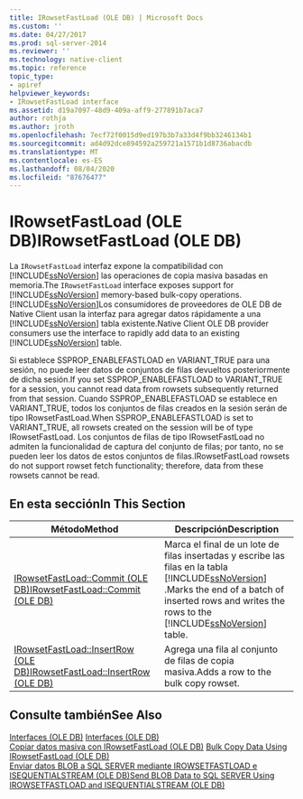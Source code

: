 ```yaml
---
title: IRowsetFastLoad (OLE DB) | Microsoft Docs
ms.custom: ''
ms.date: 04/27/2017
ms.prod: sql-server-2014
ms.reviewer: ''
ms.technology: native-client
ms.topic: reference
topic_type:
- apiref
helpviewer_keywords:
- IRowsetFastLoad interface
ms.assetid: d19a7097-48d9-409a-aff9-277891b7aca7
author: rothja
ms.author: jroth
ms.openlocfilehash: 7ecf72f0015d9ed197b3b7a33d4f9bb3246134b1
ms.sourcegitcommit: ad4d92dce894592a259721a1571b1d8736abacdb
ms.translationtype: MT
ms.contentlocale: es-ES
ms.lasthandoff: 08/04/2020
ms.locfileid: "87676477"
---
```

# <a name="irowsetfastload-ole-db"></a><span data-ttu-id="8ca30-102">IRowsetFastLoad (OLE DB)</span><span class="sxs-lookup"><span data-stu-id="8ca30-102">IRowsetFastLoad (OLE DB)</span></span>
  <span data-ttu-id="8ca30-103">La `IRowsetFastLoad` interfaz expone la compatibilidad con [!INCLUDE[ssNoVersion](../../includes/ssnoversion-md.md)] las operaciones de copia masiva basadas en memoria.</span><span class="sxs-lookup"><span data-stu-id="8ca30-103">The `IRowsetFastLoad` interface exposes support for [!INCLUDE[ssNoVersion](../../includes/ssnoversion-md.md)] memory-based bulk-copy operations.</span></span> [!INCLUDE[ssNoVersion](../../includes/ssnoversion-md.md)]<span data-ttu-id="8ca30-104">Los consumidores de proveedores de OLE DB de Native Client usan la interfaz para agregar datos rápidamente a una [!INCLUDE[ssNoVersion](../../includes/ssnoversion-md.md)] tabla existente.</span><span class="sxs-lookup"><span data-stu-id="8ca30-104">Native Client OLE DB provider consumers use the interface to rapidly add data to an existing [!INCLUDE[ssNoVersion](../../includes/ssnoversion-md.md)] table.</span></span>  
  
 <span data-ttu-id="8ca30-105">Si establece SSPROP_ENABLEFASTLOAD en VARIANT_TRUE para una sesión, no puede leer datos de conjuntos de filas devueltos posteriormente de dicha sesión.</span><span class="sxs-lookup"><span data-stu-id="8ca30-105">If you set SSPROP_ENABLEFASTLOAD to VARIANT_TRUE for a session, you cannot read data from rowsets subsequently returned from that session.</span></span> <span data-ttu-id="8ca30-106">Cuando SSPROP_ENABLEFASTLOAD se establece en VARIANT_TRUE, todos los conjuntos de filas creados en la sesión serán de tipo IRowsetFastLoad.</span><span class="sxs-lookup"><span data-stu-id="8ca30-106">When SSPROP_ENABLEFASTLOAD is set to VARIANT_TRUE, all rowsets created on the session will be of type IRowsetFastLoad.</span></span> <span data-ttu-id="8ca30-107">Los conjuntos de filas de tipo IRowsetFastLoad no admiten la funcionalidad de captura del conjunto de filas; por tanto, no se pueden leer los datos de estos conjuntos de filas.</span><span class="sxs-lookup"><span data-stu-id="8ca30-107">IRowsetFastLoad rowsets do not support rowset fetch functionality; therefore, data from these rowsets cannot be read.</span></span>  
  
## <a name="in-this-section"></a><span data-ttu-id="8ca30-108">En esta sección</span><span class="sxs-lookup"><span data-stu-id="8ca30-108">In This Section</span></span>  
  
|<span data-ttu-id="8ca30-109">Método</span><span class="sxs-lookup"><span data-stu-id="8ca30-109">Method</span></span>|<span data-ttu-id="8ca30-110">Descripción</span><span class="sxs-lookup"><span data-stu-id="8ca30-110">Description</span></span>|  
|------------|-----------------|  
|[<span data-ttu-id="8ca30-111">IRowsetFastLoad::Commit &#40;OLE DB&#41;</span><span class="sxs-lookup"><span data-stu-id="8ca30-111">IRowsetFastLoad::Commit &#40;OLE DB&#41;</span></span>](irowsetfastload-commit-ole-db.md)|<span data-ttu-id="8ca30-112">Marca el final de un lote de filas insertadas y escribe las filas en la tabla [!INCLUDE[ssNoVersion](../../includes/ssnoversion-md.md)] .</span><span class="sxs-lookup"><span data-stu-id="8ca30-112">Marks the end of a batch of inserted rows and writes the rows to the [!INCLUDE[ssNoVersion](../../includes/ssnoversion-md.md)] table.</span></span>|  
|[<span data-ttu-id="8ca30-113">IRowsetFastLoad::InsertRow &#40;OLE DB&#41;</span><span class="sxs-lookup"><span data-stu-id="8ca30-113">IRowsetFastLoad::InsertRow &#40;OLE DB&#41;</span></span>](irowsetfastload-insertrow-ole-db.md)|<span data-ttu-id="8ca30-114">Agrega una fila al conjunto de filas de copia masiva.</span><span class="sxs-lookup"><span data-stu-id="8ca30-114">Adds a row to the bulk copy rowset.</span></span>|  
  
## <a name="see-also"></a><span data-ttu-id="8ca30-115">Consulte también</span><span class="sxs-lookup"><span data-stu-id="8ca30-115">See Also</span></span>  
 <span data-ttu-id="8ca30-116">[Interfaces &#40;OLE DB&#41;](../../database-engine/dev-guide/interfaces-ole-db.md) </span><span class="sxs-lookup"><span data-stu-id="8ca30-116">[Interfaces &#40;OLE DB&#41;](../../database-engine/dev-guide/interfaces-ole-db.md) </span></span>  
 <span data-ttu-id="8ca30-117">[Copiar datos masiva con IRowsetFastLoad &#40;OLE DB&#41;](../native-client-ole-db-how-to/bulk-copy-data-using-irowsetfastload-ole-db.md) </span><span class="sxs-lookup"><span data-stu-id="8ca30-117">[Bulk Copy Data Using IRowsetFastLoad &#40;OLE DB&#41;](../native-client-ole-db-how-to/bulk-copy-data-using-irowsetfastload-ole-db.md) </span></span>  
 [<span data-ttu-id="8ca30-118">Enviar datos BLOB a SQL SERVER mediante IROWSETFASTLOAD e ISEQUENTIALSTREAM &#40;OLE DB&#41;</span><span class="sxs-lookup"><span data-stu-id="8ca30-118">Send BLOB Data to SQL SERVER Using IROWSETFASTLOAD and ISEQUENTIALSTREAM &#40;OLE DB&#41;</span></span>](../native-client-ole-db-how-to/send-blob-data-to-sql-server-using-irowsetfastload-and-isequentialstream-ole-db.md)  
  
  
